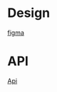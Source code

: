 # Design
[figma](https://www.figma.com/file/MoLwFPHNHJVrzdFurxHzNV/Meme-Generator?node-id=0%3A1)

# API
[Api](https://api.imgflip.com/get_memes)